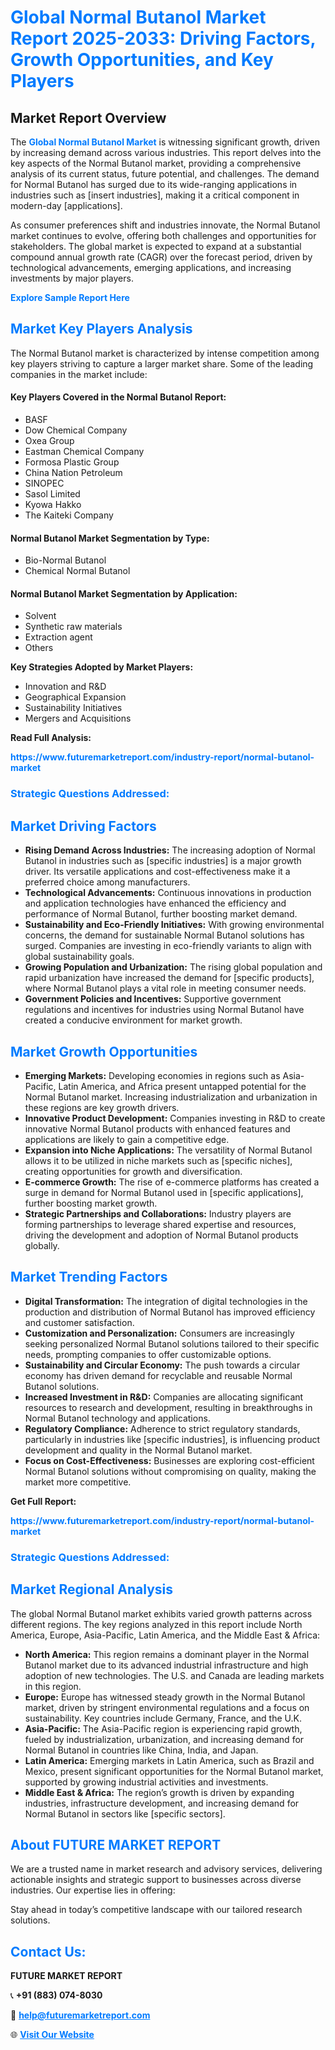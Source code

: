 <h1 style="color: #007BFF;">Global Normal Butanol Market Report 2025-2033: Driving Factors, Growth Opportunities, and Key Players</h1>

<section id="overview">
<h2>Market Report Overview</h2>
<p>The <a href="https://www.futuremarketreport.com/industry-report/normal-butanol-market" style="color: #007BFF; text-decoration: none;"><strong>Global Normal Butanol Market</strong></a> is witnessing significant growth, driven by increasing demand across various industries. This report delves into the key aspects of the Normal Butanol market, providing a comprehensive analysis of its current status, future potential, and challenges. The demand for Normal Butanol has surged due to its wide-ranging applications in industries such as [insert industries], making it a critical component in modern-day [applications].</p>
<p>As consumer preferences shift and industries innovate, the Normal Butanol market continues to evolve, offering both challenges and opportunities for stakeholders. The global market is expected to expand at a substantial compound annual growth rate (CAGR) over the forecast period, driven by technological advancements, emerging applications, and increasing investments by major players.</p>
</section>

<section id="overview">
<p><a href="https://www.futuremarketreport.com/request-sample/reportId=109332" style="color: #007BFF; text-decoration: none;"><strong>Explore Sample Report Here</strong></a></p>
</section>

<section id="key-players">
<h2 style="color: #007BFF;">Market Key Players Analysis</h2>
<p>The Normal Butanol market is characterized by intense competition among key players striving to capture a larger market share. Some of the leading companies in the market include:</p>
<h4>Key Players Covered in the Normal Butanol Report:</h4>
<ul><li>BASF</li><li>Dow Chemical Company</li><li>Oxea Group</li><li>Eastman Chemical Company</li><li>Formosa Plastic Group</li><li>China Nation Petroleum</li><li>SINOPEC</li><li>Sasol Limited</li><li>Kyowa Hakko</li><li>The Kaiteki Company</li></ul>
<h4>Normal Butanol Market Segmentation by Type:</h4>
<ul><li>Bio-Normal Butanol</li><li>Chemical Normal Butanol</li></ul>

<h4>Normal Butanol Market Segmentation by Application:</h4>
<ul><li>Solvent</li><li>Synthetic raw materials</li><li>Extraction agent</li><li>Others</li></ul>
<p><strong>Key Strategies Adopted by Market Players:</strong></p>
<ul>
<li>Innovation and R&D</li>
<li>Geographical Expansion</li>
<li>Sustainability Initiatives</li>
<li>Mergers and Acquisitions</li>
</ul>
</section>

<section>
<p><strong>Read Full Analysis: </strong></p><a href="https://www.futuremarketreport.com/industry-report/normal-butanol-market" style="color: #007BFF; text-decoration: none;"><strong>https://www.futuremarketreport.com/industry-report/normal-butanol-market</strong></a>
<h3 style="color: #007BFF;">Strategic Questions Addressed:</h3>
</section>

<section id="driving-factors">
<h2 style="color: #007BFF;">Market Driving Factors</h2>
<ul>
<li><strong>Rising Demand Across Industries:</strong> The increasing adoption of Normal Butanol in industries such as [specific industries] is a major growth driver. Its versatile applications and cost-effectiveness make it a preferred choice among manufacturers.</li>
<li><strong>Technological Advancements:</strong> Continuous innovations in production and application technologies have enhanced the efficiency and performance of Normal Butanol, further boosting market demand.</li>
<li><strong>Sustainability and Eco-Friendly Initiatives:</strong> With growing environmental concerns, the demand for sustainable Normal Butanol solutions has surged. Companies are investing in eco-friendly variants to align with global sustainability goals.</li>
<li><strong>Growing Population and Urbanization:</strong> The rising global population and rapid urbanization have increased the demand for [specific products], where Normal Butanol plays a vital role in meeting consumer needs.</li>
<li><strong>Government Policies and Incentives:</strong> Supportive government regulations and incentives for industries using Normal Butanol have created a conducive environment for market growth.</li>
</ul>
</section>

<section id="growth-opportunities">
<h2 style="color: #007BFF;">Market Growth Opportunities</h2>
<ul>
<li><strong>Emerging Markets:</strong> Developing economies in regions such as Asia-Pacific, Latin America, and Africa present untapped potential for the Normal Butanol market. Increasing industrialization and urbanization in these regions are key growth drivers.</li>
<li><strong>Innovative Product Development:</strong> Companies investing in R&D to create innovative Normal Butanol products with enhanced features and applications are likely to gain a competitive edge.</li>
<li><strong>Expansion into Niche Applications:</strong> The versatility of Normal Butanol allows it to be utilized in niche markets such as [specific niches], creating opportunities for growth and diversification.</li>
<li><strong>E-commerce Growth:</strong> The rise of e-commerce platforms has created a surge in demand for Normal Butanol used in [specific applications], further boosting market growth.</li>
<li><strong>Strategic Partnerships and Collaborations:</strong> Industry players are forming partnerships to leverage shared expertise and resources, driving the development and adoption of Normal Butanol products globally.</li>
</ul>
</section>

<section id="trending-factors">
<h2 style="color: #007BFF;">Market Trending Factors</h2>
<ul>
<li><strong>Digital Transformation:</strong> The integration of digital technologies in the production and distribution of Normal Butanol has improved efficiency and customer satisfaction.</li>
<li><strong>Customization and Personalization:</strong> Consumers are increasingly seeking personalized Normal Butanol solutions tailored to their specific needs, prompting companies to offer customizable options.</li>
<li><strong>Sustainability and Circular Economy:</strong> The push towards a circular economy has driven demand for recyclable and reusable Normal Butanol solutions.</li>
<li><strong>Increased Investment in R&D:</strong> Companies are allocating significant resources to research and development, resulting in breakthroughs in Normal Butanol technology and applications.</li>
<li><strong>Regulatory Compliance:</strong> Adherence to strict regulatory standards, particularly in industries like [specific industries], is influencing product development and quality in the Normal Butanol market.</li>
<li><strong>Focus on Cost-Effectiveness:</strong> Businesses are exploring cost-efficient Normal Butanol solutions without compromising on quality, making the market more competitive.</li>
</ul>
</section>

<section>
<p><strong>Get Full Report: </strong></p><a href="https://www.futuremarketreport.com/industry-report/normal-butanol-market" style="color: #007BFF; text-decoration: none;"><strong>https://www.futuremarketreport.com/industry-report/normal-butanol-market</strong></a>
<h3 style="color: #007BFF;">Strategic Questions Addressed:</h3>
</section>


<section id="regional-analysis">
<h2 style="color: #007BFF;">Market Regional Analysis</h2>
<p>The global Normal Butanol market exhibits varied growth patterns across different regions. The key regions analyzed in this report include North America, Europe, Asia-Pacific, Latin America, and the Middle East & Africa:</p>
<ul>
<li><strong>North America:</strong> This region remains a dominant player in the Normal Butanol market due to its advanced industrial infrastructure and high adoption of new technologies. The U.S. and Canada are leading markets in this region.</li>
<li><strong>Europe:</strong> Europe has witnessed steady growth in the Normal Butanol market, driven by stringent environmental regulations and a focus on sustainability. Key countries include Germany, France, and the U.K.</li>
<li><strong>Asia-Pacific:</strong> The Asia-Pacific region is experiencing rapid growth, fueled by industrialization, urbanization, and increasing demand for Normal Butanol in countries like China, India, and Japan.</li>
<li><strong>Latin America:</strong> Emerging markets in Latin America, such as Brazil and Mexico, present significant opportunities for the Normal Butanol market, supported by growing industrial activities and investments.</li>
<li><strong>Middle East & Africa:</strong> The region’s growth is driven by expanding industries, infrastructure development, and increasing demand for Normal Butanol in sectors like [specific sectors].</li>
</ul>
</section>

<footer>
<h2 style="color: #007BFF;">About FUTURE MARKET REPORT</h2>
<p>We are a trusted name in market research and advisory services, delivering actionable insights and strategic support to businesses across diverse industries. Our expertise lies in offering:</p>

<p>Stay ahead in today’s competitive landscape with our tailored research solutions.</p>

<h2 style="color: #007BFF;">Contact Us:</h2>
<p><strong>FUTURE MARKET REPORT</strong></p>
<p>📞 <strong>+91 (883) 074-8030</strong></p>
<p>📧 <strong><a href="mailto:help@futuremarketreport.com" style="color: #007BFF;">help@futuremarketreport.com</a></strong></p>
<p>🌐 <strong><a href="https://www.futuremarketreport.com/" style="color: #007BFF;">Visit Our Website</a></strong></p>
</footer>